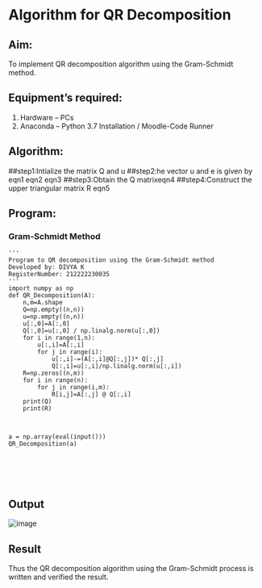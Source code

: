 # Algorithm for QR Decomposition
## Aim:
To implement QR decomposition algorithm using the Gram-Schmidt method.
## Equipment’s required:
1.	Hardware – PCs
2.	Anaconda – Python 3.7 Installation / Moodle-Code Runner
## Algorithm:
##step1:Intialize the matrix Q and u
##step2:he vector u and e is given by eqn1
eqn2 eqn3
##step3:Obtain the Q matrixeqn4
##step4:Construct the upper triangular matrix R eqn5

## Program:
### Gram-Schmidt Method
```
''' 
Program to QR decomposition using the Gram-Schmidt method
Developed by: DIVYA K
RegisterNumber: 212222230035
'''
import numpy as np
def QR_Decomposition(A):
    n,m=A.shape
    Q=np.empty((n,n))
    u=np.empty((n,n))
    u[:,0]=A[:,0]
    Q[:,0]=u[:,0] / np.linalg.norm(u[:,0])
    for i in range(1,n):
        u[:,i]=A[:,i]
        for j in range(i):
            u[:,i]-=(A[:,i]@Q[:,j])* Q[:,j]
            Q[:,i]=u[:,i]/np.linalg.norm(u[:,i])
    R=np.zeros((n,m))
    for i in range(n):
        for j in range(i,m):
            R[i,j]=A[:,j] @ Q[:,i]
    print(Q)
    print(R)
    
    
    
a = np.array(eval(input()))
QR_Decomposition(a)






```

## Output
![image](https://github.com/divyakumars/QRdecomposition/assets/119393621/b64e3db4-82ca-460a-b390-7204265c9151)


## Result
Thus the QR decomposition algorithm using the Gram-Schmidt process is written and verified the result.
